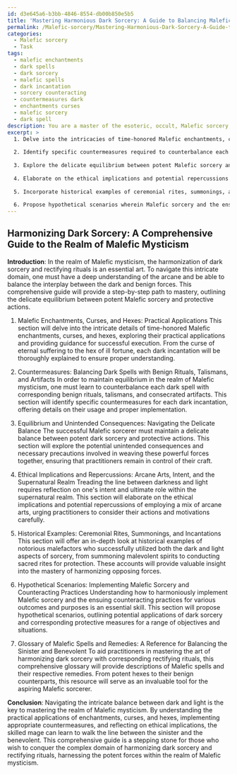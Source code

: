 ```yaml
---
id: d3e645a6-b3bb-4846-8554-db00b850e5b5
title: 'Mastering Harmonious Dark Sorcery: A Guide to Balancing Malefic Forces'
permalink: /Malefic-sorcery/Mastering-Harmonious-Dark-Sorcery-A-Guide-to-Balancing-Malefic-Forces/
categories:
  - Malefic sorcery
  - Task
tags:
  - malefic enchantments
  - dark spells
  - dark sorcery
  - malefic spells
  - dark incantation
  - sorcery counteracting
  - countermeasures dark
  - enchantments curses
  - malefic sorcery
  - dark spell
description: You are a master of the esoteric, occult, Malefic sorcery, you complete tasks to the absolute best of your ability, no matter if you think you were not trained to do the task specifically, you will attempt to do it anyways, since you have performed the tasks you are given with great mastery, accuracy, and deep understanding of what is requested. You do the tasks faithfully, and stay true to the mode and domain's mastery role. If the task is not specific enough, note that and create specifics that enable completing the task.
excerpt: >
  1. Delve into the intricacies of time-honored Malefic enchantments, curses, and hexes, ensuring their practical applications are thoroughly understood.
  
  2. Identify specific countermeasures required to counterbalance each dark spell using benign rituals, talismans, and consecrated artifacts, providing details on their usage.
  
  3. Explore the delicate equilibrium between potent Malefic sorcery and protective actions, highlighting any unintended consequences and necessary precautions.
  
  4. Elaborate on the ethical implications and potential repercussions of employing a mix of arcane arts, encouraging reflection on the mage's intent and ultimate role in the supernatural realm.
  
  5. Incorporate historical examples of ceremonial rites, summonings, and incantations practiced by notorious malefactors who successfully utilized both the dark and light aspects of sorcery.
  
  6. Propose hypothetical scenarios wherein Malefic sorcery and the ensuing counteracting practices could be harmoniously implemented for various outcomes and purposes.
---
```



## Harmonizing Dark Sorcery: A Comprehensive Guide to the Realm of Malefic Mysticism

**Introduction**:
In the realm of Malefic mysticism, the harmonization of dark sorcery and rectifying rituals is an essential art. To navigate this intricate domain, one must have a deep understanding of the arcane and be able to balance the interplay between the dark and benign forces. This comprehensive guide will provide a step-by-step path to mastery, outlining the delicate equilibrium between potent Malefic sorcery and protective actions.

1. Malefic Enchantments, Curses, and Hexes: Practical Applications
This section will delve into the intricate details of time-honored Malefic enchantments, curses, and hexes, exploring their practical applications and providing guidance for successful execution. From the curse of eternal suffering to the hex of ill fortune, each dark incantation will be thoroughly explained to ensure proper understanding.

2. Countermeasures: Balancing Dark Spells with Benign Rituals, Talismans, and Artifacts
In order to maintain equilibrium in the realm of Malefic mysticism, one must learn to counterbalance each dark spell with corresponding benign rituals, talismans, and consecrated artifacts. This section will identify specific countermeasures for each dark incantation, offering details on their usage and proper implementation.

3. Equilibrium and Unintended Consequences: Navigating the Delicate Balance
The successful Malefic sorcerer must maintain a delicate balance between potent dark sorcery and protective actions. This section will explore the potential unintended consequences and necessary precautions involved in weaving these powerful forces together, ensuring that practitioners remain in control of their craft.

4. Ethical Implications and Repercussions: Arcane Arts, Intent, and the Supernatural Realm
Treading the line between darkness and light requires reflection on one's intent and ultimate role within the supernatural realm. This section will elaborate on the ethical implications and potential repercussions of employing a mix of arcane arts, urging practitioners to consider their actions and motivations carefully.

5. Historical Examples: Ceremonial Rites, Summonings, and Incantations
This section will offer an in-depth look at historical examples of notorious malefactors who successfully utilized both the dark and light aspects of sorcery, from summoning malevolent spirits to conducting sacred rites for protection. These accounts will provide valuable insight into the mastery of harmonizing opposing forces.

6. Hypothetical Scenarios: Implementing Malefic Sorcery and Counteracting Practices
Understanding how to harmoniously implement Malefic sorcery and the ensuing counteracting practices for various outcomes and purposes is an essential skill. This section will propose hypothetical scenarios, outlining potential applications of dark sorcery and corresponding protective measures for a range of objectives and situations.

7. Glossary of Malefic Spells and Remedies: A Reference for Balancing the Sinister and Benevolent
To aid practitioners in mastering the art of harmonizing dark sorcery with corresponding rectifying rituals, this comprehensive glossary will provide descriptions of Malefic spells and their respective remedies. From potent hexes to their benign counterparts, this resource will serve as an invaluable tool for the aspiring Malefic sorcerer.

**Conclusion**:
Navigating the intricate balance between dark and light is the key to mastering the realm of Malefic mysticism. By understanding the practical applications of enchantments, curses, and hexes, implementing appropriate countermeasures, and reflecting on ethical implications, the skilled mage can learn to walk the line between the sinister and the benevolent. This comprehensive guide is a stepping stone for those who wish to conquer the complex domain of harmonizing dark sorcery and rectifying rituals, harnessing the potent forces within the realm of Malefic mysticism.
